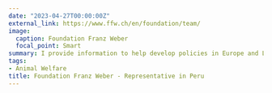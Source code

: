 ```yaml
---
date: "2023-04-27T00:00:00Z"
external_link: https://www.ffw.ch/en/foundation/team/
image:
  caption: Foundation Franz Weber
  focal_point: Smart
summary: I provide information to help develop policies in Europe and Latin America. We helped with the design of a national neutering policy for dogs and cats, as well with activities to reduce the exposure of children to bullfighting events.
tags:
- Animal Welfare
title: Foundation Franz Weber - Representative in Peru
---
```


